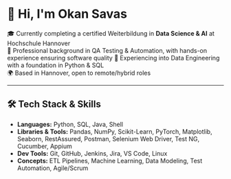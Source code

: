 # 👋 Hi, I'm Okan Savas

🎓 Currently completing a certified Weiterbildung in **Data Science & AI** at Hochschule Hannover  
🧪 Professional background in QA Testing & Automation, with hands-on experience ensuring software quality
🔁 Experiencing into Data Engineering with a foundation in Python & SQL  
🌍 Based in Hannover, open to remote/hybrid roles

---

## 🛠️ Tech Stack & Skills
- **Languages:** Python, SQL, Java, Shell
- **Libraries & Tools:** Pandas, NumPy, Scikit-Learn, PyTorch, Matplotlib, Seaborn, RestAssured, Postman, Selenium Web Driver, Test NG, Cucumber, Appium
- **Dev Tools:** Git, GitHub, Jenkins, Jira, VS Code, Linux
- **Concepts:** ETL Pipelines, Machine Learning, Data Modeling, Test Automation, Agile/Scrum
